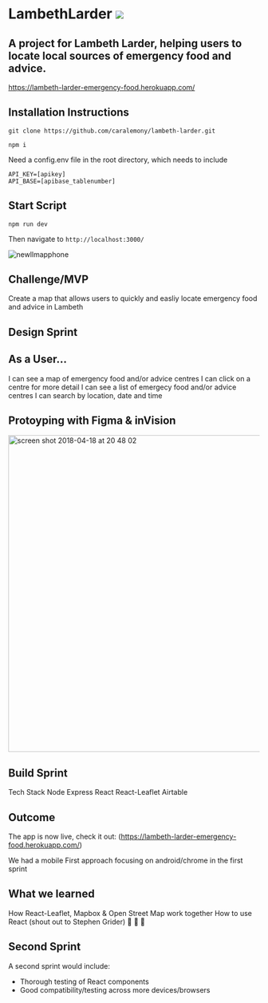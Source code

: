 # LambethLarder ![](https://travis-ci.org/caralemony/lambeth-larder.svg?branch=master)
## A project for Lambeth Larder, helping users to locate local sources of emergency food and advice. ##


https://lambeth-larder-emergency-food.herokuapp.com/


## Installation Instructions

`git clone https://github.com/caralemony/lambeth-larder.git`

`npm i`

Need a config.env file in the root directory, which needs to include

```
API_KEY=[apikey]
API_BASE=[apibase_tablenumber]
```

## Start Script

```
npm run dev
```

Then navigate to `http://localhost:3000/`

![newllmapphone](https://user-images.githubusercontent.com/22034073/38953644-5b1d2250-4347-11e8-8049-543e0a2a6915.gif)

## Challenge/MVP ##

Create a map that allows users to quickly and easliy locate emergency food and advice in Lambeth

## Design Sprint ## 

## As a User... ##

I can see a map of emergency food and/or advice centres
I can click on a centre for more detail
I can see a list of emergecy food and/or advice centres
I can search by location, date and time

## Protoyping with Figma & inVision ##

<img width="635" alt="screen shot 2018-04-18 at 20 48 02" src="https://user-images.githubusercontent.com/22034073/38954595-f621d37a-4349-11e8-86f4-c88d65eb64ab.png">


## Build Sprint ## 

Tech Stack
Node
Express
React
React-Leaflet
Airtable


## Outcome ##

The app is now live, check it out: (https://lambeth-larder-emergency-food.herokuapp.com/)

We had a mobile First approach focusing on android/chrome in the first sprint

## What we learned ##
How React-Leaflet, Mapbox & Open Street Map work together
How to use React (shout out to Stephen Grider) :tada: :tada: :tada:

## Second Sprint ##

A second sprint would include:

- Thorough testing of React components
- Good compatibility/testing across more devices/browsers



